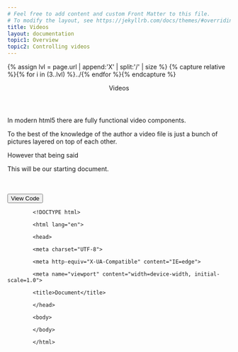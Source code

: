 ```yaml
---
# Feel free to add content and custom Front Matter to this file.
# To modify the layout, see https://jekyllrb.com/docs/themes/#overriding-theme-defaults
title: Videos
layout: documentation
topic1: Overview
topic2: Controlling videos
---
```

{% assign lvl = page.url | append:'X' | split:'/' | size %}
{% capture relative %}{% for i in (3..lvl) %}../{% endfor %}{% endcapture %}

<section id="Overview" class="main-section">

<header>
  <p>Videos</p>
</header>
<p>In modern html5 there are fully functional video components.</p>
<p>To the best of the knowledge of the author a video file
is just a bunch of pictures layered on top of each other.</p>
<p>However that being said
<p>This will be our starting document. </p>

<br/>
<br/>
<button class="collapsible">View Code</button>
<div class="content">
  <code>
        &lt;!DOCTYPE html&gt;<br/>
        &lt;html lang=&quot;en&quot;&gt;<br/>
        &lt;head&gt;<br />
        &lt;meta charset=&quot;UTF-8&quot;&gt;<br />
        &lt;meta http-equiv=&quot;X-UA-Compatible&quot; content=&quot;IE=edge&quot;&gt;<br />
        &lt;meta name=&quot;viewport&quot; content=&quot;width=device-width, initial-scale=1.0&quot;&gt;<br />
        &lt;title&gt;Document&lt;/title&gt;<br />
        &lt;/head&gt;<br />
        &lt;body&gt;<br />
        &lt;/body&gt;<br />
        &lt;/html&gt;<br />
  </code>
</div>
<br/>
<br/>
</section>



<section id="controlling_videos" class="main-section">
<!--
Todo : Talk about the start method to begin a video
and the pause method to stop a video
-->
</section>
